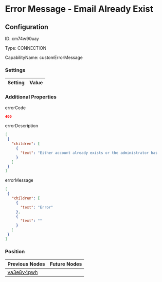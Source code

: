 # Error Message - Email Already Exist
## Configuration
ID:  cm74w90uay

Type: CONNECTION 

CapabilityName: customErrorMessage

### Settings
| Setting | Value  |
| :------------------------ | ---------------------------------------- |
 




### Additional Properties
errorCode
 ```json 
400
```


errorDescription
 ```json 
[
  {
    "children": [
      {
        "text": "Either account already exists or the administrator has blocked this request. Contact Adminsitrator."
      }
    ]
  }
]
```


errorMessage
 ```json 
[
  {
    "children": [
      {
        "text": "Error"
      },
      {
        "text": ""
      }
    ]
  }
]
```




### Position
| Previous Nodes | Future Nodes |
| :------------- | ------------ |
| [va3e8v4pwh](./va3e8v4pwh.md) |  |